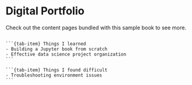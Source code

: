 # Digital Portfolio

Check out the content pages bundled with this sample book to see more.

```{tableofcontents}
```

````{tab-set}
```{tab-item} Things I learned
- Building a Jupyter book from scratch
- Effective data science project organization
```

```{tab-item} Things I found difficult
- Troubleshooting environment issues
```
````
